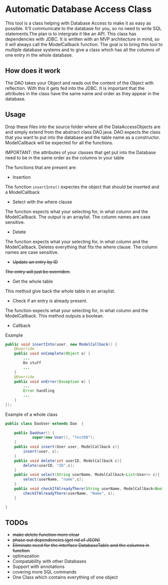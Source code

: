 
# Automatic Database Access Class

This tool is a class helping with Database Access to make it as easy as possible. It'll communicate to the database for you, so no need to write SQL statements.The plan is to intergrate it like an API. 
This class has dependencies with JDBC. It is written with an MVP architecture in mind, so it will always call the ModelCallback function.
The goal is to bring this tool to multiple database systems and to give a class which has all the columns of one entry in the whole database. 

## How does it work

The DAO takes your Object and reads out the content of the Object with reflection. With this it gets fed into the JDBC. It is important that the attributes in the class have the same name and order as they appear in the database.
 
## Usage

Drop these files into the source folder where all the DataAccessObjects are and simply extend from the abstract class DAO.java.
DAO expects the class that you want to put into the database and the table name as a constructor. ModelCallback will be expected for all the functions.

IMPORTANT: the attributes of your classes that get put into the Database need to be in the same order as the columns in your table

The functions that are present are: 
- Insertion

The function `insertInto()` expectes the object that should be inserted and a ModelCallback

- Select with the where clause

The function expects what your selecting for,  in what column and the ModelCallback. The output is an arraylist.
The column names are case sensitive.
 
- Delete 

The function expects what your selecting for,  in what column and the ModelCallback. Deletes everything that fits the where clause.
The column names are case sensitive.

- ~~Update an entry by ID~~

~~The entry will just be overriden.~~

- Get the whole table

This method give back the whole table in an arraylist.

- Check if an entry is already present.

The function expects what your selecting for,  in what column and the ModelCallback. This method outputs a boolean.

- Callback 

Example

```java
public void insertInto(user, new ModelCallback() {
    @Override
    public void onComplete(Object o) {
        ...
        Do stuff
        ...
    }
    @Override
    public void onError(Exception e) {
        ...
        Error handling
        ...
    }
});
```
Example of a whole class
```java
public class DaoUser extends Dao  {
  
    public DaoUser() {
            super(new User(), "TestDB");
    }
    public void insert(User user, ModelCallback c){
        insert(user, c);
    }
    public void delete(int userID, ModelCallback c){
        delete(userID, "ID",c);
    }
    public void select(String userName, ModelCallback<List<User>> c){
        select(userName, "name",c);
    }
    public void checkIfAlreadyThere(String userName, ModelCallback<Boolean> c){
        checkIfAlreadyThere(userName, "Name", c);
    }

}
```
## TODOs 

- ~~make delete function more clear~~
- ~~phase out dependencies (get rid of JSON)~~
- ~~Eliminate need for the interface DatabaseTable and the columns in function~~
- optimazation
- Compatability with other Databases
- Support with annotations
- covering more SQL commands
- One Class which contains everything of one object

